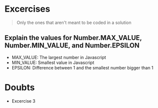 # Excercises
> Only the ones that aren't meant to be coded in a solution

## Explain the values for Number.MAX_VALUE, Number.MIN_VALUE, and Number.EPSILON

- MAX_VALUE: The largest number in Javascript
- MIN_VALUE: Smallest value in Javascript
- EPSILON: Difference between 1 and the smallest number bigger than 1

# Doubts

- Excercise 3
